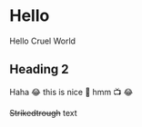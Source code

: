 # Hello

Hello Cruel World

## Heading 2

Haha :joy: this is nice :runner: hmm :tv: :joy:

~~Strikedtrough~~ text

